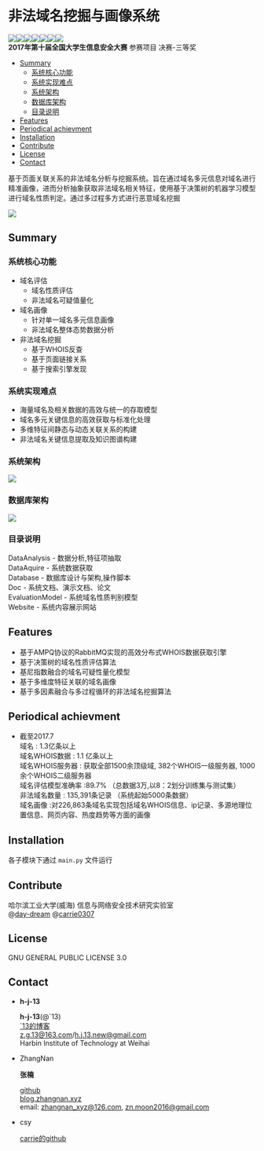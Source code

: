 非法域名挖掘与画像系统
=====================
![](https://img.shields.io/appveyor/ci/gruntjs/grunt.svg)![](https://img.shields.io/github/forks/h-j-13/Malicious_Domain_Whois.svg)![](https://img.shields.io/github/stars/h-j-13/Malicious_Domain_Whois.svg)![](https://img.shields.io/badge/license-AGPL-blue.svg)![](https://img.shields.io/badge/Python-2.7.12%2B-yellow.svg)![](https://img.shields.io/badge/MySQL-5.7.18%2B-yellow.svg)![](https://img.shields.io/badge/Power%20By-702229122-red.svg)    
**2017年第十届全国大学生信息安全大赛** 参赛项目 决赛-三等奖
<!-- TOC -->

- [Summary](#summary)
	- [系统核心功能](#系统核心功能)
	- [系统实现难点](#系统实现难点)
	- [系统架构](#系统架构)
	- [数据库架构](#数据库架构)
	- [目录说明](#目录说明)
- [Features](#features)
- [Periodical achievment](#periodical-achievment)
- [Installation](#installation)
- [Contribute](#contribute)
- [License](#license)
- [Contact](#contact)

<!-- /TOC -->
基于页面关联关系的非法域名分析与挖掘系统。旨在通过域名多元信息对域名进行精准画像，进而分析抽象获取非法域名相关特征，使用基于决策树的机器学习模型进行域名性质判定。通过多过程多方式进行恶意域名挖掘

![](http://upload-images.jianshu.io/upload_images/5617720-cb399878f183d135.png?imageMogr2/auto-orient/strip%7CimageView2/2/w/1240)

## Summary

### 系统核心功能
* 域名评估
	* 域名性质评估
	* 非法域名可疑值量化 
* 域名画像
	* 针对单一域名多元信息画像
	* 非法域名整体态势数据分析
* 非法域名挖掘
	* 基于WHOIS反查
	* 基于页面链接关系
	* 基于搜索引擎发现

### 系统实现难点
* 海量域名及相关数据的高效与统一的存取模型
* 域名多元关键信息的高效获取与标准化处理
* 多维特征间静态与动态关联关系的构建
* 非法域名关键信息提取及知识图谱构建

### 系统架构
![](http://upload-images.jianshu.io/upload_images/5617720-f0c27c19c09d9331.png?imageMogr2/auto-orient/strip%7CimageView2/2/w/1240)

### 数据库架构
![](http://upload-images.jianshu.io/upload_images/5617720-a8185913b5221abc.png?imageMogr2/auto-orient/strip%7CimageView2/2/w/1240)

### 目录说明

DataAnalysis - 数据分析,特征项抽取    
DataAquire - 系统数据获取       
Database - 数据库设计与架构,操作脚本     
Doc - 系统文档、演示文档、论文      
EvaluationModel - 系统域名性质判别模型        
Website - 系统内容展示网站       

## Features

* 基于AMPQ协议的RabbitMQ实现的高效分布式WHOIS数据获取引擎
* 基于决策树的域名性质评估算法
* 基尼指数融合的域名可疑性量化模型
* 基于多维度特征关联的域名画像
* 基于多因素融合与多过程循环的非法域名挖掘算法

## Periodical achievment

* 截至2017.7  
	域名 : 1.3亿条以上     
	域名WHOIS数据 : 1.1 亿条以上     
	域名WHOIS服务器 : 获取全部1500余顶级域, 382个WHOIS一级服务器, 1000余个WHOIS二级服务器     
	域名评估模型准确率 :89.7%		（总数据3万,以8：2划分训练集与测试集）     
	非法域名数量 : 135,391条记录  （系统起始5000条数据）     
	域名画像 :对226,863条域名实现包括域名WHOIS信息、ip记录、多源地理位置信息、网页内容、热度趋势等方面的画像     
## Installation

各子模块下通过 ```main.py``` 文件运行

## Contribute

哈尔滨工业大学(威海) 信息与网络安全技术研究实验室    
@[day-dream](https://github.com/day-dreams)
@[carrie0307](https://github.com/carrie0307)

## License
GNU GENERAL PUBLIC LICENSE 3.0

## Contact

* **h-j-13**

	**h-j-13**(@\`13)      
	[\`13的博客](http://www.jianshu.com/u/75156f101757)   		   
	z.g.13@163.com/h.j.13.new@gmail.com		   
	Harbin Institute of Technology at Weihai      

* ZhangNan

	**张楠**

	[github](https://github.com/day-dreams)  
	[blog.zhangnan.xyz](http://blog.zhangnan.xyz)  
	email: zhangnan_xyz@126.com, zn.moon2016@gmail.com

* csy

	[carrie的github](https://github.com/carrie0307)

